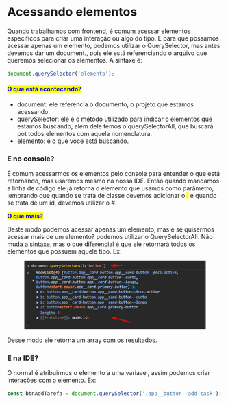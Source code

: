 # Acessando elementos



Quando trabalhamos com frontend, é comum  acessar elementos especificos para criar uma interação ou algo do tipo. E para que possamos acessar apenas um elemento, podemos utilizar o QuerySelector, mas antes devemos dar um document., pois ele está referenciando o arquivo que queremos selecionar os elementos. A sintaxe é:

```javascript
document.querySelector('elemento');
```

#### <mark style="color:blue;">O que está acontecendo?</mark>

* document: ele referencia o documento, o projeto que estamos acessando.
* querySelector: ele é o método utilizado para indicar o elementos que estamos buscando, além dele temos o querySelectorAll, que buscará pot todos elementos com aquela nomenclatura.&#x20;
* elemento: é o que voce está buscando.

### E no console?

É comum acessarmos os elementos pelo console para entender o que está retornando, mas usaremos mesmo na nossa IDE. Então quando mandamos a linha de código ele já retorna o elemento que usamos como parâmetro, lembrando que quando se trata de classe devemos adicionar o <mark style="color:yellow;">.</mark> e quando se trata de um id, devemos utilizar o #.

<mark style="color:blue;">**O que mais?**</mark>

Deste modo podemos acessar apenas um elemento, mas e se quisermos acessar mais de um elemento? podemos utilizar o QuerySelectorAll. Não muda a sintaxe, mas o que diferencial é que ele retornará todos os elementos que possuem aquele tipo. Ex:

<div align="left">

<figure><img src=".gitbook/assets/image.png" alt=""><figcaption></figcaption></figure>

</div>

Desse modo ele retorna um array com os resultados.&#x20;

### E na IDE?

O normal é atribuirmos o elemento a uma variavel, assim podemos criar interações com o elemento. Ex:

```javascript
const btnAddTarefa = document.querySelector('.app__button--add-task');
```

